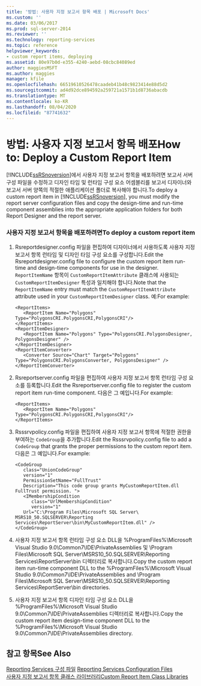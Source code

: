 ```yaml
---
title: '방법: 사용자 지정 보고서 항목 배포 | Microsoft Docs'
ms.custom: ''
ms.date: 03/06/2017
ms.prod: sql-server-2014
ms.reviewer: ''
ms.technology: reporting-services
ms.topic: reference
helpviewer_keywords:
- custom report items, deploying
ms.assetid: 80e97b0d-e355-4240-aebd-08cbc84089ed
author: maggiesMSFT
ms.author: maggies
manager: kfile
ms.openlocfilehash: 66519610526478caadeb41b48c9823414e88d5d2
ms.sourcegitcommit: ad4d92dce894592a259721a1571b1d8736abacdb
ms.translationtype: MT
ms.contentlocale: ko-KR
ms.lasthandoff: 08/04/2020
ms.locfileid: "87741632"
---
```

# <a name="how-to-deploy-a-custom-report-item"></a><span data-ttu-id="1bb6c-102">방법: 사용자 지정 보고서 항목 배포</span><span class="sxs-lookup"><span data-stu-id="1bb6c-102">How to: Deploy a Custom Report Item</span></span>
  <span data-ttu-id="1bb6c-103">[!INCLUDE[ssRSnoversion](../../includes/ssrsnoversion-md.md)]에서 사용자 지정 보고서 항목을 배포하려면 보고서 서버 구성 파일을 수정하고 디자인 타임 및 런타임 구성 요소 어셈블리를 보고서 디자이너와 보고서 서버 양쪽의 적절한 애플리케이션 폴더로 복사해야 합니다.</span><span class="sxs-lookup"><span data-stu-id="1bb6c-103">To deploy a custom report item in [!INCLUDE[ssRSnoversion](../../includes/ssrsnoversion-md.md)], you must modify the report server configuration files and copy the design-time and run-time component assemblies into the appropriate application folders for both Report Designer and the report server.</span></span>  
  
### <a name="to-deploy-a-custom-report-item"></a><span data-ttu-id="1bb6c-104">사용자 지정 보고서 항목을 배포하려면</span><span class="sxs-lookup"><span data-stu-id="1bb6c-104">To deploy a custom report item</span></span>  
  
1.  <span data-ttu-id="1bb6c-105">Rsreportdesigner.config 파일을 편집하여 디자이너에서 사용하도록 사용자 지정 보고서 항목 런타임 및 디자인 타임 구성 요소를 구성합니다.</span><span class="sxs-lookup"><span data-stu-id="1bb6c-105">Edit the Rsreportdesigner.config file to configure the custom report item run-time and design-time components for use in the designer.</span></span> <span data-ttu-id="1bb6c-106">`ReportItemName` 항목이 `CustomReportItemAttribute` 클래스에 사용되는 `CustomReportItemDesigner` 특성과 일치해야 합니다.</span><span class="sxs-lookup"><span data-stu-id="1bb6c-106">Note that the `ReportItemName` entry must match the `CustomReportItemAttribute` attribute used in your `CustomReportItemDesigner` class.</span></span> <span data-ttu-id="1bb6c-107">예:</span><span class="sxs-lookup"><span data-stu-id="1bb6c-107">For example:</span></span>  
  
    ```  
    <ReportItems>  
       <ReportItem Name="Polygons" Type="PolygonsCRI.PolygonsCRI,PolygonsCRI"/>  
    </ReportItems>  
    <ReportItemDesigner>  
       <ReportItem Name="Polygons" Type="PolygonsCRI.PolygonsDesigner, PolygonsDesigner" />  
    </ReportItemDesigner>  
    <ReportItemConverter>  
       <Converter Source="Chart" Target="Polygons" Type="PolygonsCRI.PolygonsConverter, PolygonsDesigner" />  
    </ReportItemConverter>  
    ```  
  
2.  <span data-ttu-id="1bb6c-108">Rsreportserver.config 파일을 편집하여 사용자 지정 보고서 항목 런타임 구성 요소를 등록합니다.</span><span class="sxs-lookup"><span data-stu-id="1bb6c-108">Edit the Rsreportserver.config file to register the custom report item run-time component.</span></span> <span data-ttu-id="1bb6c-109">다음은 그 예입니다.</span><span class="sxs-lookup"><span data-stu-id="1bb6c-109">For example:</span></span>  
  
    ```  
    <ReportItems>  
       <ReportItem Name="Polygons" Type="PolygonsCRI.PolygonsCRI,PolygonsCRI"/>  
    </ReportItems>  
    ```  
  
3.  <span data-ttu-id="1bb6c-110">Rsssrvpolicy.config 파일을 편집하여 사용자 지정 보고서 항목에 적절한 권한을 부여하는 `CodeGroup`을 추가합니다.</span><span class="sxs-lookup"><span data-stu-id="1bb6c-110">Edit the Rsssrvpolicy.config file to add a `CodeGroup` that grants the proper permissions to the custom report item.</span></span> <span data-ttu-id="1bb6c-111">다음은 그 예입니다.</span><span class="sxs-lookup"><span data-stu-id="1bb6c-111">For example:</span></span>  
  
    ```  
    <CodeGroup   
       class="UnionCodeGroup"   
       version="1"   
       PermissionSetName="FullTrust"  
       Description="This code group grants MyCustomReportItem.dll FullTrust permission. ">  
       <IMembershipCondition   
          class="UrlMembershipCondition"  
          version="1"  
       Url="C:\Program Files\Microsoft SQL Server\ MSRS10_50.SQLSERVER\Reporting Services\ReportServer\bin\MyCustomReportItem.dll" />  
    </CodeGroup>  
    ```  
  
4.  <span data-ttu-id="1bb6c-112">사용자 지정 보고서 항목 런타임 구성 요소 DLL을 %ProgramFiles%\Microsoft Visual Studio 9.0\Common7\IDE\PrivateAssemblies 및 \Program Files\Microsoft SQL Server\MSRS10_50.SQLSERVER\Reporting Services\ReportServer\bin 디렉터리로 복사합니다.</span><span class="sxs-lookup"><span data-stu-id="1bb6c-112">Copy the custom report item run-time component DLL to the %ProgramFiles%\Microsoft Visual Studio 9.0\Common7\IDE\PrivateAssemblies and \Program Files\Microsoft SQL Server\MSRS10_50.SQLSERVER\Reporting Services\ReportServer\bin directories.</span></span>  
  
5.  <span data-ttu-id="1bb6c-113">사용자 지정 보고서 항목 디자인 타임 구성 요소 DLL을 %ProgramFiles%\Microsoft Visual Studio 9.0\Common7\IDE\PrivateAssemblies 디렉터리로 복사합니다.</span><span class="sxs-lookup"><span data-stu-id="1bb6c-113">Copy the custom report item design-time component DLL to the %ProgramFiles%\Microsoft Visual Studio 9.0\Common7\IDE\PrivateAssemblies directory.</span></span>  
  
## <a name="see-also"></a><span data-ttu-id="1bb6c-114">참고 항목</span><span class="sxs-lookup"><span data-stu-id="1bb6c-114">See Also</span></span>  
 <span data-ttu-id="1bb6c-115">[Reporting Services 구성 파일](../report-server/reporting-services-configuration-files.md) </span><span class="sxs-lookup"><span data-stu-id="1bb6c-115">[Reporting Services Configuration Files](../report-server/reporting-services-configuration-files.md) </span></span>  
 [<span data-ttu-id="1bb6c-116">사용자 지정 보고서 항목 클래스 라이브러리</span><span class="sxs-lookup"><span data-stu-id="1bb6c-116">Custom Report Item Class Libraries</span></span>](custom-report-item-class-libraries.md)  
  
  
